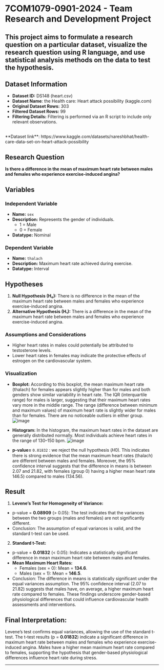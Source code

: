 # 7COM1079-0901-2024 - Team Research and Development Project
## This project aims to formulate a research question on a particular dataset, visualize the research question using R language, and use statistical analysis methods on the data to test the hypothesis.


## Dataset Information

- **Dataset ID:** DS148 (heart.csv)
- **Dataset Name**: the Health care: Heart attack possibility (kaggle.com)
- **Original Dataset Rows:** 303
- **Filtered Dataset Rows:** 99
- **Filtering Details:** Filtering is performed via an R script to include only relevant observations.

<br />
**Dataset link**: https://www.kaggle.com/datasets/nareshbhat/health-care-data-set-on-heart-attack-possibility 
<br />

## Research Question

**Is there a difference in the mean of maximum heart rate between males and females who experience exercise-induced angina?**

## Variables

### Independent Variable
- **Name:** `sex`
- **Description:** Represents the gender of individuals.
  - 1 = Male
  - 0 = Female
- **Datatype:** Nominal

### Dependent Variable
- **Name:** `thalach`
- **Description:** Maximum heart rate achieved during exercise.
- **Datatype:** Interval

## Hypotheses

1. **Null Hypothesis (H₀):** There is no difference in the mean of the maximum heart rate between males and females who experience exercise-induced angina.
2. **Alternative Hypothesis (H₁):** There is a difference in the mean of the maximum heart rate between males and females who experience exercise-induced angina.

### Assumptions and Considerations
- Higher heart rates in males could potentially be attributed to testosterone levels.
- Lower heart rates in females may indicate the protective effects of estrogen on the cardiovascular system.

### Visualization
- **Boxplot:** According to this boxplot, the mean maximum heart rate (thalach) for females appears slightly higher than for males and both genders show similar variability in heart rate. The IQR (interquartile range) for males is larger, suggesting that their maximum heart rates vary more in the middle range. The range (difference between minimum and maximum values) of maximum heart rate is slightly wider for males than for females. There are no noticeable outliers in either group.
![image](https://github.com/user-attachments/assets/331d6b56-0149-4162-92ad-6dde51f56980)

- **Histogram:** In the histogram, the maximum heart rates in the dataset are generally distributed normally. Most individuals achieve heart rates in the range of 130–150 bpm.
 ![image](https://github.com/user-attachments/assets/a9e51600-1215-4840-9ccd-90944b9f310e)

- **p-value=** `0.01832` : we reject the null hypothesis (𝐻0). This indicates there is strong evidence that the mean maximum heart rates (thalach) are different between males and females. Moreover, the 95% confidence interval suggests that the difference in means is between 2.07 and 21.82, with females (group 0) having a higher mean heart rate 146.5) compared to males (134.56).

## Result

1. **Levene’s Test for Homogeneity of Variance:**
- p-value =  **0.08909** (> 0.05): The test indicates that the variances between the two groups (males and females) are not significantly different.
- Conclusion: The assumption of equal variances is valid, and the standard t-test can be used.
 
2. **Standard t-Test:**
- p-value = **0.01832** (< 0.05): Indicates a statistically significant difference in mean maximum heart rate between males and females.
- **Mean Maximum Heart Rates:**
  - Females (sex = 0): Mean = **134.6**.
  - Males (sex = 1): Mean = **146.5**.
- Conclusion: The difference in means is statistically significant under the equal variances assumption. The 95% confidence interval (2.07 to 21.82) suggests that males have, on average, a higher maximum heart rate compared to females. These findings underscore gender-based physiological differences that could influence cardiovascular health assessments and interventions.


## Final Interpretation:

Levene’s test confirms equal variances, allowing the use of the standard t-test. The t-test results (p = **0.01832**) indicate a significant difference in maximum heart rate between males and females who experience exercise-induced angina. Males have a higher mean maximum heart rate compared to females, supporting the hypothesis that gender-based physiological differences influence heart rate during stress.


---
